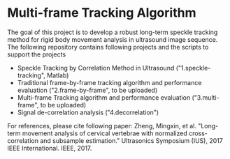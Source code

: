 # Multi-frame Tracking Algorithm

The goal of this project is to develop a robust long-term speckle tracking method for rigid body movement analysis in ultrasound image sequence. The following repository contains following projects and the scripts to support the projects

- Speckle Tracking by Correlation Method in Ultrasound ("1.speckle-tracking", Matlab)
- Traditional frame-by-frame tracking algorithm and performance evaluation ("2.frame-by-frame", to be uploaded)
- Multi-frame Tracking algorithm and performance evaluation ("3.multi-frame", to be uploaded)
- Signal de-correlation analysis ("4.decorrelation")

For references, please cite following paper:
Zheng, Mingxin, et al. "Long-term movement analysis of cervical vertebrae with normalized cross-correlation and subsample estimation." Ultrasonics Symposium (IUS), 2017 IEEE International. IEEE, 2017.
